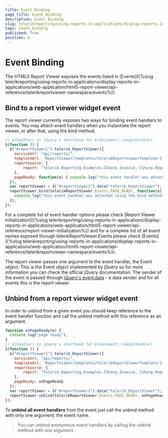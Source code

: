```yaml
---
title: Event Binding
page_title: Event Binding 
description: Event Binding
slug: telerikreporting/using-reports-in-applications/display-reports-in-applications/web-application/html5-report-viewer/event-binding
tags: event,binding
published: True
position: 9
---
```


# Event Binding

The HTML5 Report Viewer exposes the events listed in [Events]({%slug telerikreporting/using-reports-in-applications/display-reports-in-applications/web-application/html5-report-viewer/api-reference/telerikreportviewer-namespace/events%}). 

## Bind to a report viewer widget event

The report viewer currently exposes two ways for binding event handlers to events. You may attach event handlers when you instantiate the report viewer, or after that, using the bind method. 
    
````js
// $(handler) is jQuery's shorthand for $(document).ready(handler)
$(function () {
  $("#reportViewer1").telerik_ReportViewer({
    serviceUrl: "api/reports/",
    templateUrl: 'ReportViewer/templates/telerikReportViewerTemplate-{{buildversion}}.html',
    reportSource: {
        report: "Telerik.Reporting.Examples.CSharp.Invoice, CSharp.ReportLibrary"
    },
    pageReady: function(e) { console.log("this event handler was attached in the constructor"); }
  });
  var reportViewer = $("#reportViewer1").data("telerik_ReportViewer");
  reportViewer.bind(telerikReportViewer.Events.PAGE_READY, function(e) {
    console.log("this event handler was attached using the bind method");
  });
});
````

For a complete list of event handler options please check [Report Viewer Initialization]({%slug telerikreporting/using-reports-in-applications/display-reports-in-applications/web-application/html5-report-viewer/api-reference/report-viewer-initialization%}) and for a complete list of all event names exposed through telerikReportViewer.Events please check [Events]({%slug telerikreporting/using-reports-in-applications/display-reports-in-applications/web-application/html5-report-viewer/api-reference/telerikreportviewer-namespace/events%}). 

The report viewer passes one argument to the event handler, the Event object. This is the Event object implemented by jQuery so for more information you can check the official jQuery documentation. The sender of the event is passed through [jQuery's event.data](https://api.jquery.com/event.data/) - e.data.sender and for all events this is the report viewer. 

## Unbind from a report viewer widget event

In order to unbind from a given event you should keep reference to the event handler function and call the unbind method with this reference as an argument. 
    
````JavaScript
function onPageReady(e) {
  console.log("page ready");
}
// $(handler) is jQuery's shorthand for $(document).ready(handler)
$(function () {
  $("#reportViewer1").telerik_ReportViewer({
    serviceUrl: "api/reports/",
    templateUrl: 'ReportViewer/templates/telerikReportViewerTemplate-{{buildversion}}.html',
    reportSource: {
        report: "Telerik.Reporting.Examples.CSharp.Invoice, CSharp.ReportLibrary"
    },
    pageReady: onPageReady
  });
  var reportViewer = $("#reportViewer1").data("telerik_ReportViewer");
  reportViewer.unbind(telerikReportViewer.Events.PAGE_READY, onPageReady);
});
````

To __unbind all event handlers__ from the event just call the unbind method with only one argument, the event name. 

> You can unbind anonymous event handlers by calling the unbind method with one argument.
